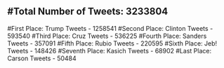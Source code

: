 #Total Number of Tweets: 3233804 
---
#First Place: Trump Tweets - 1258541
#Second Place: Clinton Tweets - 593540
#Third Place: Cruz Tweets - 536225
#Fourth Place: Sanders Tweets - 357091
#Fifth Place: Rubio Tweets - 220595
#Sixth Place: Jeb! Tweets - 148426
#Seventh Place: Kasich Tweets - 68902
#Last Place: Carson Tweets - 50484
